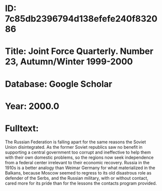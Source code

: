 # ID: 7c85db2396794d138efefe240f832086
# Title: Joint Force Quarterly. Number 23, Autumn/Winter 1999-2000
# Database: Google Scholar
# Year: 2000.0
# Fulltext:
The Russian Federation is falling apart for the same reasons the Soviet Union disintegrated.
As the former Soviet republics saw no benefit in supporting a central government too corrupt and ineffective to help them with their own domestic problems, so the regions now seek independence from a federal center irrelevant to their economic recovery.
Russia in the 1910s is a better analogy than Weimar Germany for what materialized in the Balkans, because Moscow seemed to regress to its old disastrous role as defender of the Serbs, and the Russian military, with or without contact, cared more for its pride than for the lessons the contacts program provided.